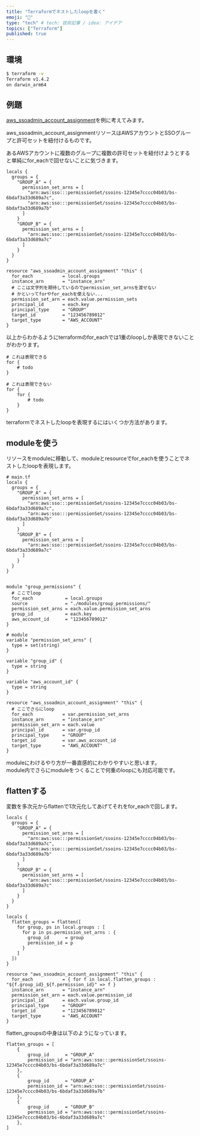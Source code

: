 ```yaml
---
title: "Terraformでネストしたloopを書く"
emoji: "👻"
type: "tech" # tech: 技術記事 / idea: アイデア
topics: ["Terraform"]
published: true
---
```


## 環境

```bash
$ terraform -v
Terraform v1.4.2
on darwin_arm64
```

## 例題

[aws_ssoadmin_account_assignment](https://registry.terraform.io/providers/hashicorp/aws/latest/docs/resources/ssoadmin_account_assignment)を例に考えてみます。

aws_ssoadmin_account_assignmentリソースはAWSアカウントとSSOグループと許可セットを紐付けるものです。

あるAWSアカウントに複数のグループに複数の許可セットを紐付けようとすると単純にfor_eachで回せないことに気づきます。



```hcl
locals {
  groups = {
    "GROUP_A" = {
      permission_set_arns = [
        "arn:aws:sso:::permissionSet/ssoins-12345e7cccc04b03/bs-6bdaf3a33d689a7c",
        "arn:aws:sso:::permissionSet/ssoins-12345e7cccc04b03/bs-6bdaf3a33d689a7b"
      ]
    }
    "GROUP_B" = {
      permission_set_arns = [
        "arn:aws:sso:::permissionSet/ssoins-12345e7cccc04b03/bs-6bdaf3a33d689a7c"
      ]
    }
  }
}

resource "aws_ssoadmin_account_assignment" "this" {
  for_each           = local.groups
  instance_arn       = "instance_arn"
  # ここは文字列を期待しているのでpermission_set_arnsを渡せない
  # かといってforやfor_eachを使えない...
  permission_set_arn = each.value.permission_sets
  principal_id       = each.key
  principal_type     = "GROUP"
  target_id          = "123456789012"
  target_type        = "AWS_ACCOUNT"
}
```

以上からわかるようにterraformのfor_eachでは1重のloopしか表現できないことがわかります。

```
# これは表現できる
for {
    # todo
}

# これは表現できない
for {
    for {
        # todo
    }
}
```

terraformでネストしたloopを表現するにはいくつか方法があります。

## moduleを使う

リソースをmoduleに移動して、moduleとresourceでfor_eachを使うことでネストしたloopを表現します。

```hcl
# main.tf
locals {
  groups = {
    "GROUP_A" = {
      permission_set_arns = [
        "arn:aws:sso:::permissionSet/ssoins-12345e7cccc04b03/bs-6bdaf3a33d689a7c",
        "arn:aws:sso:::permissionSet/ssoins-12345e7cccc04b03/bs-6bdaf3a33d689a7b"
      ]
    }
    "GROUP_B" = {
      permission_set_arns = [
        "arn:aws:sso:::permissionSet/ssoins-12345e7cccc04b03/bs-6bdaf3a33d689a7c"
      ]
    }
  }
}


module "group_permissions" {
  # ここでloop
  for_each            = local.groups
  source              = "./modules/group_permissions/"
  permission_set_arns = each.value.permission_set_arns
  group_id            = each.key
  aws_account_id      = "123456789012"
}
```

```hcl
# module
variable "permission_set_arns" {
  type = set(string)
}

variable "group_id" {
  type = string
}

variable "aws_account_id" {
  type = string
}

resource "aws_ssoadmin_account_assignment" "this" {
  # ここでさらにloop
  for_each           = var.permission_set_arns
  instance_arn       = "instance_arn"
  permission_set_arn = each.value
  principal_id       = var.group_id
  principal_type     = "GROUP"
  target_id          = var.aws_account_id
  target_type        = "AWS_ACCOUNT"
}
```

moduleにわけるやり方が一番直感的にわかりやすいと思います。  
module内でさらにmoduleをつくることで何重のloopにも対応可能です。

## flattenする

変数を多次元からflattenで1次元化してあげてそれをfor_eachで回します。

```hcl
locals {
  groups = {
    "GROUP_A" = {
      permission_set_arns = [
        "arn:aws:sso:::permissionSet/ssoins-12345e7cccc04b03/bs-6bdaf3a33d689a7c",
        "arn:aws:sso:::permissionSet/ssoins-12345e7cccc04b03/bs-6bdaf3a33d689a7b"
      ]
    }
    "GROUP_B" = {
      permission_set_arns = [
        "arn:aws:sso:::permissionSet/ssoins-12345e7cccc04b03/bs-6bdaf3a33d689a7c"
      ]
    }
  }
}

locals {
  flatten_groups = flatten([
    for group, ps in local.groups : [
      for p in ps.permission_set_arns : {
        group_id      = group
        permission_id = p
      }
    ]
  ])
}

resource "aws_ssoadmin_account_assignment" "this" {
  for_each           = { for f in local.flatten_groups : "${f.group_id}_${f.permission_id}" => f }
  instance_arn       = "instance_arn"
  permission_set_arn = each.value.permission_id
  principal_id       = each.value.group_id
  principal_type     = "GROUP"
  target_id          = "123456789012"
  target_type        = "AWS_ACCOUNT"
}
```

flatten_groupsの中身は以下のようになっています。

```hcl
flatten_groups = [
    {
        group_id      = "GROUP_A"
        permission_id = "arn:aws:sso:::permissionSet/ssoins-12345e7cccc04b03/bs-6bdaf3a33d689a7c"
    },
    {
        group_id      = "GROUP_A"
        permission_id = "arn:aws:sso:::permissionSet/ssoins-12345e7cccc04b03/bs-6bdaf3a33d689a7b"
    },
    {
        group_id      = "GROUP_B"
        permission_id = "arn:aws:sso:::permissionSet/ssoins-12345e7cccc04b03/bs-6bdaf3a33d689a7c"
    },
]
```
